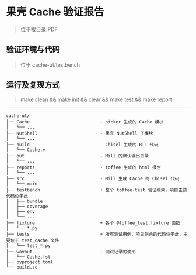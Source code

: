 # 果壳 Cache 验证报告

> 位于根目录.PDF

## 验证环境与代码

> 位于 cache-ut/testbench

## 运行及复现方式

> make clean && make init && clear && make test && make report

---

```tree
cache-ut/
├── Cache                           - picker 生成的 Cache 模块
│   └── ...
├── NutShell                        - 果壳 NutShell 子模块
│   └── ...
├── build                           - Chisel 生成的 RTL 代码
│   └── Cache.v
├── out                             - Mill 的默认输出目录
│   └── ...
├── reports                         - toffee 生成的 html 报告
│   └── ...
├── src                             - Mill 生成 Cache 的 Chisel 代码
│   └── main
├── testbench                       + 整个 toffee-test 验证框架，项目主要代码位于此
│   ├── bundle
│   ├── coverage
│   ├── env
│   └── ...
├── fixture                         + 各个 @toffee_test.fixture 函数
│   └── *.py
├── tests                           + 所有测试用例，项目剩余的代码位于此，主要位于 test_cache 文件
│   └── test_*.py
├── wavout                          - 测试记录的波形
│   └── Cache.fst
├── pyproject.toml
└── build.sc
```
